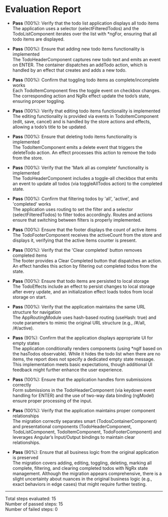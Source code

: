 # Evaluation Report

- **Pass** (100%): Verify that the todo list application displays all todo items  
  The application uses a selector (selectFilteredTodos) and the TodoListComponent iterates over the list with *ngFor, ensuring that all todo items are displayed.

- **Pass** (100%): Ensure that adding new todo items functionality is implemented  
  The TodoHeaderComponent captures new todo text and emits an event on ENTER. The container dispatches an addTodo action, which is handled by an effect that creates and adds a new todo.

- **Pass** (100%): Confirm that toggling todo items as complete/incomplete works  
  Each TodoItemComponent fires the toggle event on checkbox changes. The corresponding action and NgRx effect update the todo’s state, ensuring proper toggling.

- **Pass** (100%): Verify that editing todo items functionality is implemented  
  The editing functionality is provided via events in TodoItemComponent (edit, save, cancel) and is handled by the store actions and effects, allowing a todo’s title to be updated.

- **Pass** (100%): Ensure that deleting todo items functionality is implemented  
  The TodoItemComponent emits a delete event that triggers the deleteTodo action. An effect processes this action to remove the todo from the store.

- **Pass** (100%): Verify that the 'Mark all as complete' functionality is implemented  
  The TodoHeaderComponent includes a toggle-all checkbox that emits an event to update all todos (via toggleAllTodos action) to the completed state.

- **Pass** (100%): Confirm that filtering todos by 'all', 'active', and 'completed' works  
  The application uses routing to set the filter and a selector (selectFilteredTodos) to filter todos accordingly. Routes and actions ensure that switching between filters is properly implemented.

- **Pass** (100%): Ensure that the footer displays the count of active items  
  The TodoFooterComponent receives the activeCount from the store and displays it, verifying that the active items counter is present.

- **Pass** (100%): Verify that the 'Clear completed' button removes completed items  
  The footer provides a Clear Completed button that dispatches an action. An effect handles this action by filtering out completed todos from the state.

- **Pass** (100%): Ensure that todo items are persisted to local storage  
  The TodoEffects include an effect to persist changes to local storage after every update, and an initialization effect loads todos from local storage on start.

- **Pass** (100%): Verify that the application maintains the same URL structure for navigation  
  The AppRoutingModule uses hash-based routing (useHash: true) and route parameters to mimic the original URL structure (e.g., /#/all, /#/active).

- **Pass** (90%): Confirm that the application displays appropriate UI for empty states  
  The application conditionally renders components (using *ngIf based on the hasTodos observable). While it hides the todo list when there are no items, the report does not specify a dedicated empty state message. This implementation meets basic expectations, though additional UI feedback might further enhance the user experience.

- **Pass** (100%): Ensure that the application handles form submissions correctly  
  Form submissions in the TodoHeaderComponent (via keydown event handling for ENTER) and the use of two-way data binding (ngModel) ensure proper processing of the input.

- **Pass** (100%): Verify that the application maintains proper component relationships  
  The migration correctly separates smart (TodosContainerComponent) and presentational components (TodoHeaderComponent, TodoListComponent, TodoItemComponent, TodoFooterComponent) and leverages Angular’s Input/Output bindings to maintain clear relationships.

- **Pass** (90%): Ensure that all business logic from the original application is preserved  
  The migration covers adding, editing, toggling, deleting, marking all complete, filtering, and clearing completed todos with NgRx state management. Although the migration appears comprehensive, there is a slight uncertainty about nuances in the original business logic (e.g., exact behaviors in edge cases) that might require further testing.

---

Total steps evaluated: 15  
Number of passed steps: 15  
Number of failed steps: 0